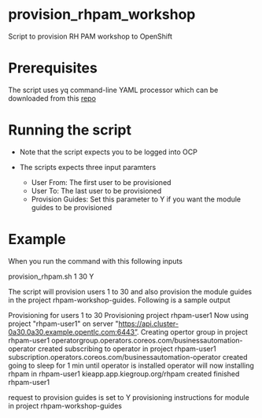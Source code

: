 # provision_rhpam_workshop
Script to provision RH PAM workshop to OpenShift

# Prerequisites

The script uses yq command-line YAML processor which can be downloaded from this  [repo](https://github.com/mikefarah/yq)

# Running the script

- Note that the script expects you to be logged into OCP

- The scripts expects three input paramters
  - User From: The first user to be provisioned
  - User To: The last user to be provisioned
  - Provision Guides: Set this parameter to Y if you want the module guides to be provisioned
  
# Example

When you run the command with this following inputs

provision_rhpam.sh 1 30 Y

The script will provision users 1 to 30 and also provision the module guides in the project rhpam-workshop-guides. Following is a sample output

Provisioning for users 1 to 30
Provisioning project rhpam-user1
Now using project "rhpam-user1" on server "https://api.cluster-0a30.0a30.example.opentlc.com:6443”.
Creating opertor group in project rhpam-user1
operatorgroup.operators.coreos.com/businessautomation-operator created
subscribing to operator in project rhpam-user1
subscription.operators.coreos.com/businessautomation-operator created
going to sleep for 1 min until operator is installed
operator will now installing rhpam in rhpam-user1
kieapp.app.kiegroup.org/rhpam created
finished rhpam-user1

request to provision guides is set to Y
provisioning instructions for module in project rhpam-workshop-guides

